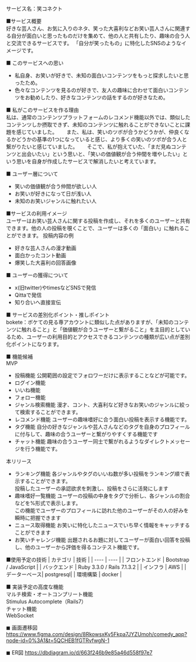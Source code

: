 サービス名：笑コネクト

■サービス概要  
好きな芸人さん、お気に入りのネタ、笑った大喜利などお笑い芸人さんに関連する自分が面白いと思ったものだけを集めて、他の人と共有したり、趣味の合う人と交流できるサービスです。
「自分が笑ったもの」に特化したSNSのようなイメージです。

■ このサービスへの思い
- 私自身、お笑いが好きで、未知の面白いコンテンツをもっと探求したいと思ったため。
- 色々なコンテンツを見るのが好きで、友人の趣味に合わせて面白いコンテンツをお勧めしたり、好きなコンテンツの話をするのが好きなため。

■ 私がこのサービスを作る理由  
私は、通常のコンテンツプラットフォームのレコメンド機能以外では、類似したコンテンツしか摂取できず、未知のコンテンツに触れることができないことに課題を感じていました。　　
また、私は、笑いのツボが合うかどうかが、仲良くなるかどうかの基準の1つになっていると感じ、より多くの笑いのツボが合う人と繋がりたいと感じていました。　　
そこで、私が抱えていた、「まだ見ぬコンテンツと出会いたい」という思いと、「笑いの価値観が合う仲間を増やしたい」という思いを自身が作成したサービスで解消したいと考えています。

■ ユーザー層について
- 笑いの価値観が合う仲間が欲しい人
- お笑いが好きになって日が浅い人
- 未知のお笑いジャンルに触れたい人

■サービスの利用イメージ  
ユーザーはお笑い芸人さんに関する投稿を作成し、それを多くのユーザーと共有できます。他の人の投稿を覗くことで、ユーザーは多くの「面白い」に触れることができます。
投稿内容の例
- 好きな芸人さんの漫才動画
- 面白かったコント動画
- 爆笑した大喜利の回答画像

■ ユーザーの獲得について  
- x(旧twitter)やtimesなどSNSで発信  
- Qittaで発信  
- 知り合いへ直接宣伝

■ サービスの差別化ポイント・推しポイント  
bokete：ボケての見る専アカウントに類似した点がありますが、「未知のコンテンツに触れること」と「価値観が合うユーザーと繋がること」を主目的としているため、ユーザーの利用目的とアクセスできるコンテンツの種類が広い点が差別化ポイントになります。

■ 機能候補  
MVP
- 投稿機能
  公開範囲の設定でフォロワーだけに表示することなどが可能です。
- ログイン機能
- いいね機能
- フォロー機能
- ジャンル検索機能
  漫才、コント、大喜利など好きなお笑いのジャンルに絞って検索することができます。
- レコメンド機能
  ユーザーの趣味嗜好に合う面白い投稿を表示する機能です。
- タグ機能
  自分の好きなジャンルや芸人さんなどのタグを自身のプロフィールに付与して、趣味の合うユーザーと繋がりやすくする機能です
- チャット機能
  趣味の合うユーザー同士で繋がれるようなダイレクトメッセージを行う機能です。

本リリース
- ランキング機能
  各ジャンルやタグのいいね数が多い投稿をランキング順で表示することができます。  
  投稿したユーザーの承認欲求を刺激し、投稿をさらに活発にします
- 趣味嗜好一覧機能
  ユーザーの投稿の中身をタグで分析し、各ジャンルの割合などを%形式で表示します。  
  この機能でユーザーのプロフィールに訪れた他のユーザーがその人の好みを瞬時に把握できます
- ニュース取得機能
  お笑いに特化したニュースでいち早く情報をキャッチすることができます
- お笑いチャレンジ機能
  出題されるお題に対してユーザーが面白い回答を投稿し、他のユーザーから評価を得るコンテスト機能です。
  
  

■使用予定の技術
| カテゴリ | 技術 |
| ---- | ---- |
| フロントエンド | Bootstrap / JavaScript |
| バックエンド | 	Ruby 3.3.0 / Rails 7.1.3.2 |
| インフラ | AWS |
| データーベース| postgresql|
| 環境構築 | docker |

■ 実装予定の高度な機能  
  マルチ検索・オートコンプリート機能  
    Stimulus Autocomplete（Rails7）  
  チャット機能  
    WebSocket  
  

◼︎ 画面遷移図
https://www.figma.com/design/8RkowsxKy5Fkpa7JYZUmoh/comedy_app?node-id=0%3A1&t=5QCHEB1fGTRvfwgN-1

◼︎ ER図
https://dbdiagram.io/d/663f246b9e85a46d558f97e7